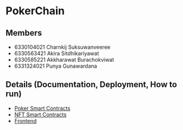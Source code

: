 # PokerChain
## Members
- 6330104021 Charnkij Suksuwanveeree
- 6330563421 Akira Sitdhikariyawat
- 6330585221 Akkharawat Burachokviwat
- 6331324021 Punya Gunawardana

## Details (Documentation, Deployment, How to run)
- [Poker Smart Contracts](contracts/README.md)
- [NFT Smart Contracts](contracts_nft/README.md)
- [Frontend](frontend/README.md)
